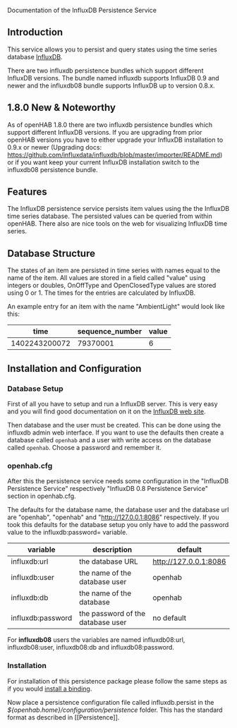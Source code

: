 Documentation of the InfluxDB Persistence Service

## Introduction

This service allows you to persist and query states using the time series database 
[InfluxDB](http://influxdb.org).

There are two influxdb persistence bundles which support different InfluxDB versions.
The bundle named influxdb supports InfluxDB 0.9 and newer and the influxdb08 bundle supports 
InfluxDB up to version 0.8.x.

## 1.8.0 New & Noteworthy
As of openHAB 1.8.0 there are two influxdb persistence bundles which support different InfluxDB versions.
If you are upgrading from prior openHAB versions you have to either upgrade your InfluxDB installation to 0.9.x or newer
(Upgrading docs: https://github.com/influxdata/influxdb/blob/master/importer/README.md) or if you want 
keep your current InfluxDB installation switch to the influxdb08 persistence bundle.

## Features

The InfluxDB persistence service persists item values using the the InfluxDB time series database.
The persisted values can be queried from within openHAB. There also are nice tools on the web for 
visualizing InfluxDB time series.

## Database Structure
The states of an item are persisted in time series with names equal to the name of the item. 
All values are stored in a field called "value" using integers or doubles, OnOffType and 
OpenClosedType values are stored using 0 or 1. 
The times for the entries are calculated by InfluxDB.

An example entry for an item with the name "AmbientLight" would look like this:

|time |   sequence_number| value|
|-----|-----------------|-------|
|1402243200072 |  79370001 |   6|


## Installation and Configuration
### Database Setup
First of all you have to setup and run a InfluxDB server. This is very easy and you will find good
documentation on it on the [InfluxDB web site](http://influxdb.com/docs/v0.8/introduction/installation.html).

Then database and the user must be created. This can be done using the influxdb 
admin web interface. If you want to use the defaults then create a database called
```openhab``` and a user with write access on the database called ```openhab```. 
Choose a password and remember it.

### openhab.cfg
After this the persistence service needs some configuration in the "InfluxDB Persistence Service" 
respectively "InfluxDB 0.8 Persistence Service" section in openhab.cfg.

The defaults for the database name, the database user and the database url are "openhab",
"openhab" and "http://127.0.0.1:8086" respectively. If you took this defaults for the database setup 
you only have to add the password value to the influxdb:password=<password> variable.

| variable            | description                   | default |
|---------------------|-------------------------------|---------|
|influxdb:url         | the database URL              | http://127.0.0.1:8086 |
|influxdb:user        | the name of the database user | openhab |
|influxdb:db          | the name of the database      | openhab |
|influxdb:password   | the password of the database user | no default |

For __influxdb08__ users the variables are named influxdb08:url, influxdb08:user, influxdb08:db and influxdb08:password.

### Installation
For installation of this persistence package please follow the same steps as if you would [install a binding](Bindings).

Now place a persistence configuration file called influxdb.persist in the 
_${openhab.home}/configuration/persistence_ folder. This has the standard format as described in [[Persistence]].
